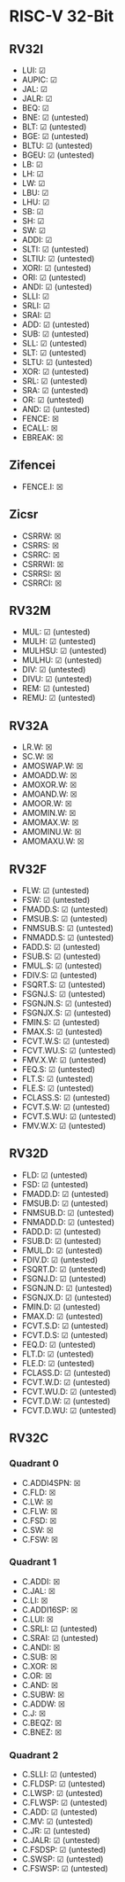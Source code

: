 # RISC-V 32-Bit

## RV32I
- LUI: ☑
- AUPIC: ☑
- JAL: ☑
- JALR: ☑
- BEQ: ☑
- BNE: ☑ (untested)
- BLT: ☑ (untested)
- BGE: ☑ (untested)
- BLTU: ☑ (untested)
- BGEU: ☑ (untested)
- LB: ☑
- LH: ☑
- LW: ☑
- LBU: ☑
- LHU: ☑
- SB: ☑
- SH: ☑
- SW: ☑
- ADDI: ☑
- SLTI: ☑ (untested)
- SLTIU: ☑ (untested)
- XORI: ☑ (untested)
- ORI: ☑ (untested)
- ANDI: ☑ (untested)
- SLLI: ☑
- SRLI: ☑
- SRAI: ☑
- ADD: ☑ (untested)
- SUB: ☑ (untested)
- SLL: ☑ (untested)
- SLT: ☑ (untested)
- SLTU: ☑ (untested)
- XOR: ☑ (untested)
- SRL: ☑ (untested)
- SRA: ☑ (untested)
- OR: ☑ (untested)
- AND: ☑ (untested)
- FENCE: ☒
- ECALL: ☒
- EBREAK: ☒

## Zifencei
- FENCE.I: ☒

## Zicsr
- CSRRW: ☒
- CSRRS: ☒
- CSRRC: ☒
- CSRRWI: ☒
- CSRRSI: ☒
- CSRRCI: ☒

## RV32M
- MUL: ☑ (untested)
- MULH: ☑ (untested)
- MULHSU: ☑ (untested)
- MULHU: ☑ (untested)
- DIV: ☑ (untested)
- DIVU: ☑ (untested)
- REM: ☑ (untested)
- REMU: ☑ (untested)

## RV32A
- LR.W: ☒
- SC.W: ☒
- AMOSWAP.W: ☒
- AMOADD.W: ☒
- AMOXOR.W: ☒
- AMOAND.W: ☒
- AMOOR.W: ☒
- AMOMIN.W: ☒
- AMOMAX.W: ☒
- AMOMINU.W: ☒
- AMOMAXU.W: ☒

## RV32F
- FLW: ☑ (untested)
- FSW: ☑ (untested)
- FMADD.S: ☑ (untested)
- FMSUB.S: ☑ (untested)
- FNMSUB.S: ☑ (untested)
- FNMADD.S: ☑ (untested)
- FADD.S: ☑ (untested)
- FSUB.S: ☑ (untested)
- FMUL.S: ☑ (untested)
- FDIV.S: ☑ (untested)
- FSQRT.S: ☑ (untested)
- FSGNJ.S: ☑ (untested)
- FSGNJN.S: ☑ (untested)
- FSGNJX.S: ☑ (untested)
- FMIN.S: ☑ (untested)
- FMAX.S: ☑ (untested)
- FCVT.W.S: ☑ (untested)
- FCVT.WU.S: ☑ (untested)
- FMV.X.W: ☑ (untested)
- FEQ.S: ☑ (untested)
- FLT.S: ☑ (untested)
- FLE.S: ☑ (untested)
- FCLASS.S: ☑ (untested)
- FCVT.S.W: ☑ (untested)
- FCVT.S.WU: ☑ (untested)
- FMV.W.X: ☑ (untested)

## RV32D
- FLD: ☑ (untested)
- FSD: ☑ (untested)
- FMADD.D: ☑ (untested)
- FMSUB.D: ☑ (untested)
- FNMSUB.D: ☑ (untested)
- FNMADD.D: ☑ (untested)
- FADD.D: ☑ (untested)
- FSUB.D: ☑ (untested)
- FMUL.D: ☑ (untested)
- FDIV.D: ☑ (untested)
- FSQRT.D: ☑ (untested)
- FSGNJ.D: ☑ (untested)
- FSGNJN.D: ☑ (untested)
- FSGNJX.D: ☑ (untested)
- FMIN.D: ☑ (untested)
- FMAX.D: ☑ (untested)
- FCVT.S.D: ☑ (untested)
- FCVT.D.S: ☑ (untested)
- FEQ.D: ☑ (untested)
- FLT.D: ☑ (untested)
- FLE.D: ☑ (untested)
- FCLASS.D: ☑ (untested)
- FCVT.W.D: ☑ (untested)
- FCVT.WU.D: ☑ (untested)
- FCVT.D.W: ☑ (untested)
- FCVT.D.WU: ☑ (untested)

## RV32C

### Quadrant 0
- C.ADDI4SPN: ☒
- C.FLD: ☒
- C.LW: ☒
- C.FLW: ☒
- C.FSD: ☒
- C.SW: ☒
- C.FSW: ☒

### Quadrant 1
- C.ADDI: ☒
- C.JAL: ☒
- C.LI: ☒
- C.ADDI16SP: ☒
- C.LUI: ☒
- C.SRLI: ☑ (untested)
- C.SRAI: ☑ (untested)
- C.ANDI: ☒
- C.SUB: ☒
- C.XOR: ☒
- C.OR: ☒
- C.AND: ☒
- C.SUBW: ☒
- C.ADDW: ☒
- C.J: ☒
- C.BEQZ: ☒
- C.BNEZ: ☒

### Quadrant 2
- C.SLLI: ☑ (untested)
- C.FLDSP: ☑ (untested)
- C.LWSP: ☑ (untested)
- C.FLWSP: ☑ (untested)
- C.ADD: ☑ (untested)
- C.MV: ☑ (untested)
- C.JR: ☑ (untested)
- C.JALR: ☑ (untested)
- C.FSDSP: ☑ (untested)
- C.SWSP: ☑ (untested)
- C.FSWSP: ☑ (untested)
